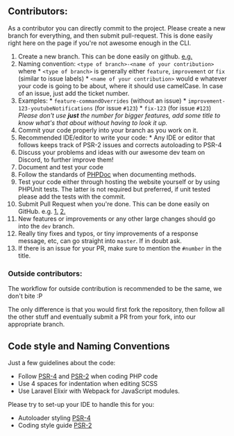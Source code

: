 ## Contributors:

As a contributor you can directly commit to the project. Please create a new branch for everything, and then submit pull-request. This is done easily right here on the page if you're not awesome enough in the CLI.

1. Create a new branch. This can be done easily on github. [e.g.](https://i.imgur.com/EDtnZ56.png)
  1. Naming convention: `<type of branch>-<name of your contribution>` where
    * `<type of branch>` is generally either `feature`, `improvement` or `fix` (similar to issue labels)
    * `<name of your contribution>` would e whatever your code is going to be about, where it should use camelCase. In case of an issue, just add the ticket number.
  2. Examples:
    * `feature-commandOverrides` (without an issue)
    * `improvement-123-youtubeNotifications` (for issue `#123`)
    * `fix-123` (for issue `#123`) _Please don't use **just** the number for bigger features, add some title to know what's that about without having to look it up._
2. Commit your code properly into your branch as you work on it.
  1. Recommended IDE/editor to write your code:
    * Any IDE or editor that follows keeps track of PSR-2 issues and corrects autoloading to PSR-4
  2. Discuss your problems and ideas with our awesome dev team on Discord, to further improve them!
3. Document and test your code
  1. Follow the standards of [PHPDoc](https://phpdoc.org) when documenting methods.
  2. Test your code either through hosting the website yourself or by using PHPUnit tests. The latter is not required but preferred, if unit tested please add the tests with the commit.
4. Submit Pull Request when you're done. This can be done easily on GitHub. e.g. [1.](https://i.imgur.com/vF1uSMm.png) [2.](https://i.imgur.com/mbNvr3c.png)
  1. New features or improvements or any other large changes should go into the `dev` branch.
  2. Really tiny fixes and typos, or tiny improvements of a response message, etc, can go straight into `master`. If in doubt ask.
  3. If there is an issue for your PR, make sure to mention the `#number` in the title.

### Outside contributors:

The workflow for outside contribution is recommended to be the same, we don't bite :P

The only difference is that you would first fork the repository, then follow all the other stuff and eventually submit a PR from your fork, into our appropriate branch.

## Code style and Naming Conventions

Just a few guidelines about the code:

* Follow [PSR-4](http://www.php-fig.org/psr/psr-4) and [PSR-2](https://github.com/php-fig/fig-standards/blob/master/accepted/PSR-2-coding-style-guide.md) when coding PHP code
* Use 4 spaces for indentation when editing SCSS
* Use Laravel Elixir with Webpack for JavaScript modules.
 
Please try to set-up your IDE to handle this for you:

* Autoloader styling [PSR-4](http://www.php-fig.org/psr/psr-4)
* Coding style guide [PSR-2](https://github.com/php-fig/fig-standards/blob/master/accepted/PSR-2-coding-style-guide.md)
